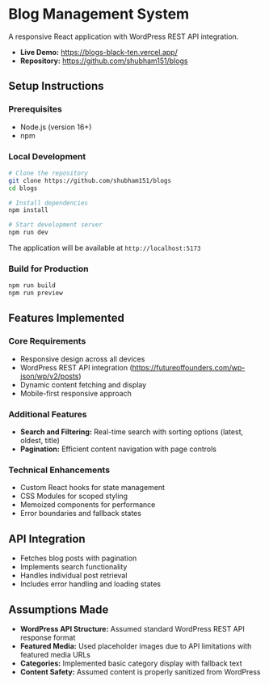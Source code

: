 # Blog Management System

A responsive React application with WordPress REST API integration.

- **Live Demo:** https://blogs-black-ten.vercel.app/
- **Repository:** https://github.com/shubham151/blogs

## Setup Instructions

### Prerequisites

- Node.js (version 16+)
- npm

### Local Development

```bash
# Clone the repository
git clone https://github.com/shubham151/blogs
cd blogs

# Install dependencies
npm install

# Start development server
npm run dev

```

The application will be available at `http://localhost:5173`

### Build for Production

```bash
npm run build
npm run preview
```

## Features Implemented

### Core Requirements

- Responsive design across all devices
- WordPress REST API integration (https://futureoffounders.com/wp-json/wp/v2/posts)
- Dynamic content fetching and display
- Mobile-first responsive approach

### Additional Features

- **Search and Filtering:** Real-time search with sorting options (latest, oldest, title)
- **Pagination:** Efficient content navigation with page controls

### Technical Enhancements

- Custom React hooks for state management
- CSS Modules for scoped styling
- Memoized components for performance
- Error boundaries and fallback states

## API Integration

- Fetches blog posts with pagination
- Implements search functionality
- Handles individual post retrieval
- Includes error handling and loading states

## Assumptions Made

- **WordPress API Structure:** Assumed standard WordPress REST API response format
- **Featured Media:** Used placeholder images due to API limitations with featured media URLs
- **Categories:** Implemented basic category display with fallback text
- **Content Safety:** Assumed content is properly sanitized from WordPress
